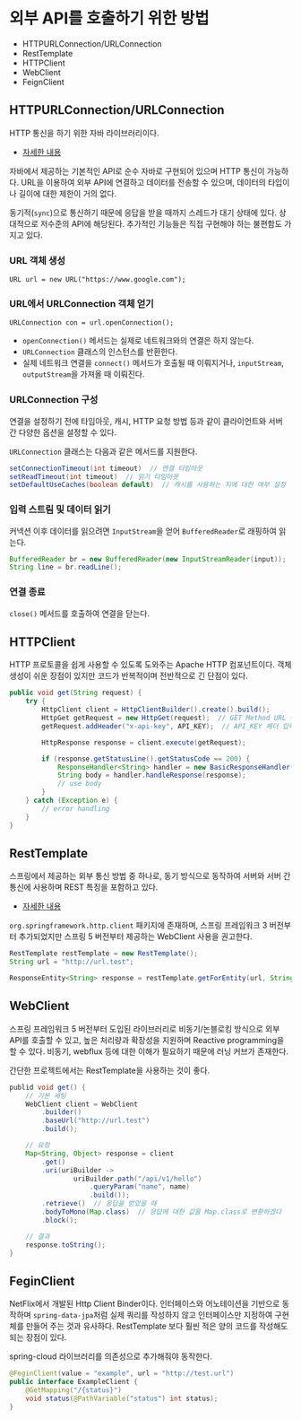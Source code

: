 # 외부 API를 호출하기 위한 방법

- HTTPURLConnection/URLConnection
- RestTemplate
- HTTPClient
- WebClient
- FeignClient

## HTTPURLConnection/URLConnection

HTTP 통신을 하기 위한 자바 라이브러리이다. 
- [자세한 내용](https://docs.oracle.com/javase/8/docs/api/java/net/HttpUrlConnection.html)

자바에서 제공하는 기본적인 API로 순수 자바로 구현되어 있으며 HTTP 통신이 가능하다. URL을 이용하여 외부 API에 연결하고 데이터를 전송할 수 있으며, 데이터의 타입이나 길이에 대한 제한이 거의 없다.

동기적(`sync`)으로 통신하기 때문에 응답을 받을 때까지 스레드가 대기 상태에 있다. 상대적으로 저수준의 API에 해당된다. 추가적인 기능들은 직접 구현해야 하는 불편함도 가지고 있다.

### URL 객체 생성

`URL url = new URL("https://www.google.com");`

### URL에서 URLConnection 객체 얻기

`URLConnection con = url.openConnection();`
- `openConnection()` 메서드는 실제로 네트워크와의 연결은 하지 않는다.
- `URLConnection` 클래스의 인스턴스를 반환한다.
- 실제 네트워크 연결을 `connect()` 메서드가 호출될 때 이뤄지거나, `inputStream`, `outputStream`을 가져올 때 이뤄진다.
 
### URLConnection 구성

연결을 설정하기 전에 타임아웃, 캐시, HTTP 요청 방법 등과 같이 클라이언트와 서버 간 다양한 옵션을 설정할 수 있다.

`URLConnection` 클래스는 다음과 같은 메서드를 지원한다.

```java
setConnectionTimeout(int timeout)  // 연결 타임아웃
setReadTimeout(int timeout)  // 읽기 타임아웃
setDefaultUseCaches(boolean default)  // 캐시를 사용하는 지에 대한 여부 설정
```

### 입력 스트림 및 데이터 읽기

커넥션 이후 데이터를 읽으려면 `InputStream`을 얻어 `BufferedReader`로 래핑하여 읽는다.

```java
BufferedReader br = new BufferedReader(new InputStreamReader(input));
String line = br.readLine();
```

### 연결 종료

`close()` 메서드를 호출하여 연결을 닫는다.

## HTTPClient

HTTP 프로토콜을 쉽게 사용할 수 있도록 도와주는 Apache HTTP 컴포넌트이다. 객체 생성이 쉬운 장점이 있지만 코드가 반복적이며 전반적으로 긴 단점이 있다.

```java
public void get(String request) {
	try {
		HttpClient client = HttpClientBuilder().create().build();
		HttpGet getRequest = new HttpGet(request);  // GET Method URL 생성
		getRequest.addHeader("x-api-key", API_KEY);  // API_KEY 헤더 입력

		HttpResponse response = client.execute(getRequest);

		if (response.getStatusLine().getStatusCode == 200) {
			ResponseHandler<String> handler = new BasicResponseHandler();
			String body = handler.handleResponse(response);
			// use body
		}
	} catch (Exception e) {
		// error handling
	}
}
```

## RestTemplate

스프링에서 제공하는 외부 통신 방법 중 하나로, 동기 방식으로 동작하여 서버와 서버 간 통신에 사용하며 REST 특징을 포함하고 있다.
- [자세한 내용](https://docs.spring.io/spring-framework/docs/current/javadoc-api/org/springframework/web/client/RestTemplate.html)

`org.springframework.http.client` 패키지에 존재하며, 스프링 프레임워크 3 버전부터 추가되었지만 스프링 5 버전부터 제공하는 WebClient 사용을 권고한다.

```java
RestTemplate restTemplate = new RestTemplate();
String url = "http://url.test";

ResponseEntity<String> response = restTemplate.getForEntity(url, String.class);
```

## WebClient

스프링 프레임워크 5 버전부터 도입된 라이브러리로 비동기/논블로킹 방식으로 외부 API를 호출할 수 있고, 높은 처리량과 확장성을 지원하며 Reactive programming을 할 수 있다. 비동기, webflux 등에 대한 이해가 필요하기 때문에 러닝 커브가 존재한다.

간단한 프로젝트에서는 RestTemplate을 사용하는 것이 좋다.

```java
publid void get() {
	// 기본 세팅
	WebClient client = WebClient
		.builder()
		.baseUrl("http://url.test")
		.build();

	// 요청
	Map<String, Object> response = client
		.get()
		.uri(uriBuilder -> 
				uriBuilder.path("/api/v1/hello")
					.queryParam("name", name)
					.build());
		.retrieve()  // 응답을 받았을 때
		.bodyToMono(Map.class)  // 응답에 대한 값을 Map.class로 변환하겠다
		.block();

	// 결과
	response.toString();
}
```

## FeginClient

NetFlix에서 개발된 Http Client Binder이다. 인터페이스와 어노테이션을 기반으로 동작하며 `spring-data-jpa`처럼 실제 쿼리를 작성하지 않고 인터페이스만 지정하여 구현체를 만들어 주는 것과 유사하다. RestTemplate 보다 훨씬 적은 양의 코드를 작성해도 되는 장점이 있다.

spring-cloud 라이브러리를 의존성으로 추가해줘야 동작한다.

```java
@FeginClient(value = "example", url = "http://test.url")
public interface ExampleClient {
	@GetMapping("/{status}")
	void status(@PathVariable("status") int status);
}
```